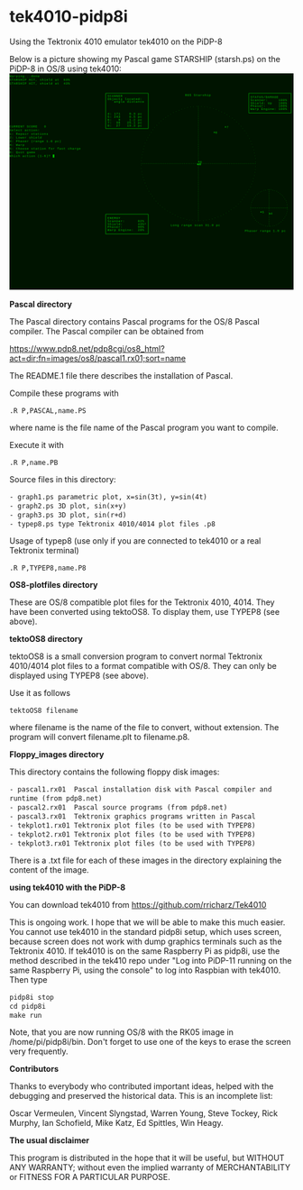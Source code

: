 # tek4010-pidp8i
Using the Tektronix 4010 emulator tek4010 on the PiDP-8

Below is a picture showing my Pascal game STARSHIP (starsh.ps) on the PiDP-8
in OS/8 using tek4010:
![screen_shot](starship.png?raw=true "Pascal game starship (starsh.ps)")

**Pascal directory**

The Pascal directory contains Pascal programs for the OS/8 Pascal compiler.
The Pascal compiler can be obtained from

https://www.pdp8.net/pdp8cgi/os8_html?act=dir;fn=images/os8/pascal1.rx01;sort=name

The README.1 file there describes the installation of Pascal.

Compile these programs with

	.R P,PASCAL,name.PS

where name is the file name of the Pascal program you want to compile.

Execute it with

	.R P,name.PB

Source files in this directory:

	- graph1.ps	parametric plot, x=sin(3t), y=sin(4t)
	- graph2.ps	3D plot, sin(x+y)
	- graph3.ps	3D plot, sin(r+d)
	- typep8.ps	type Tektronix 4010/4014 plot files .p8

Usage of typep8 (use only if you are connected to tek4010 or a real Tektronix terminal)

	.R P,TYPEP8,name.P8


**OS8-plotfiles directory**

These are OS/8 compatible plot files for the Tektronix 4010, 4014. They have been converted
using tektoOS8. To display them, use TYPEP8 (see above).


**tektoOS8 directory**

tektoOS8 is a small conversion program to convert normal Tektronix 4010/4014 plot files
to a format compatible with OS/8. They can only be displayed using TYPEP8 (see above).

Use it as follows

	tektoOS8 filename

where filename is the name of the file to convert, without extension. The program will convert
filename.plt to filename.p8.


**Floppy_images directory**

This directory contains the following floppy disk images:

	- pascal1.rx01	Pascal installation disk with Pascal compiler and runtime (from pdp8.net)
	- pascal2.rx01	Pascal source programs (from pdp8.net)
	- pascal3.rx01	Tektronix graphics programs written in Pascal
	- tekplot1.rx01	Tektronix plot files (to be used with TYPEP8)
	- tekplot2.rx01	Tektronix plot files (to be used with TYPEP8)
	- tekplot3.rx01	Tektronix plot files (to be used with TYPEP8)

There is a .txt file for each of these images in the directory explaining the content of the image.


**using tek4010 with the PiDP-8**

You can download tek4010 from https://github.com/rricharz/Tek4010

This is ongoing work. I hope that we will be able to make this much easier. You cannot use
tek4010 in the standard pidp8i setup, which uses screen, because screen does not work
with dump graphics terminals such as the Tektronix 4010. If tek4010 is on the
same Raspberry Pi as pidp8i, use the method described in the tek410 repo under
"Log into PiDP-11 running on the same Raspberry Pi, using the console" to log into Raspbian
with tek4010. Then type

	pidp8i stop
	cd pidp8i
	make run

Note, that you are now running OS/8 with the RK05 image in /home/pi/pidp8i/bin.
Don't forget to use one of the keys to erase the screen very frequently.


**Contributors**

Thanks to everybody who contributed important ideas, helped with the debugging and preserved
the historical data. This is an incomplete list:

Oscar Vermeulen, Vincent Slyngstad, Warren Young, Steve Tockey, Rick Murphy, Ian Schofield, Mike Katz,
Ed Spittles, Win Heagy.


**The usual disclaimer**

This program is distributed in the hope that it will be useful,
but WITHOUT ANY WARRANTY; without even the implied warranty of
MERCHANTABILITY or FITNESS FOR A PARTICULAR PURPOSE.

